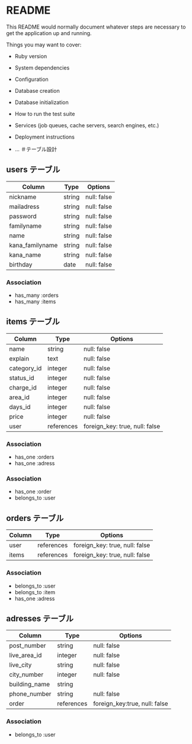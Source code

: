 # README

This README would normally document whatever steps are necessary to get the
application up and running.

Things you may want to cover:

* Ruby version

* System dependencies

* Configuration

* Database creation

* Database initialization

* How to run the test suite

* Services (job queues, cache servers, search engines, etc.)

* Deployment instructions

* ...
＃テーブル設計

## users テーブル

| Column          | Type    | Options     |
| --------        | ------  | ----------- |
| nickname        | string  | null: false |
| mailadress      | string  | null: false |
| password        | string  | null: false |
| familyname      | string  | null: false |
| name            | string  | null: false |
| kana_familyname | string  | null: false |
| kana_name       | string  | null: false |
| birthday        | date    | null: false |

### Association

- has_many :orders
- has_many :items

## items テーブル

| Column      | Type       | Options                        |
| ------      | ------     | -----------                    |
| name        | string     | null: false                    |
| explain     | text       | null: false                    |
| category_id | integer    | null: false                    |
| status_id   | integer    | null: false                    |
| charge_id   | integer    | null: false                    |
| area_id     | integer    | null: false                    |
| days_id     | integer    | null: false                    |
| price       | integer    | null: false                    |
| user        | references | foreign_key: true, null: false |

### Association

- has_one :orders
- has_one :adress


### Association

- has_one :order
- belongs_to :user

## orders テーブル
| Column| Type       | Options                        |
| ------| ------     | -----------                    |
| user  | references | foreign_key: true, null: false |
| items | references | foreign_key: true, null: false |

### Association

-  belongs_to :user
-  belongs_to :item 
-  has_one :adress

## adresses テーブル
| Column        | Type       | Options                       |
| ------        | ------     | -----------                   |
| post_number   | string     | null: false                   |
| live_area_id  | integer    | null: false                   |
| live_city     | string     | null: false                   |
| city_number   | integer    | null: false                   |
| building_name | string     |                               |
| phone_number  | string     | null: false                   |
| order         | references | foreign_key:true, null: false |

### Association
- belongs_to :user